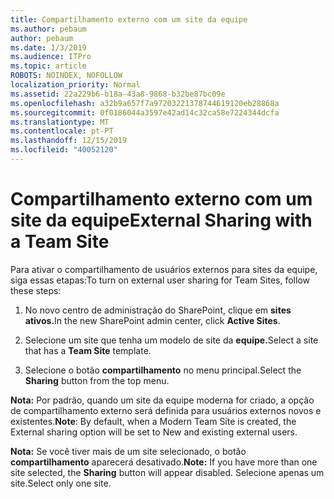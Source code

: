 ```yaml
---
title: Compartilhamento externo com um site da equipe
ms.author: pebaum
author: pebaum
ms.date: 1/3/2019
ms.audience: ITPro
ms.topic: article
ROBOTS: NOINDEX, NOFOLLOW
localization_priority: Normal
ms.assetid: 22a229b6-b18a-43a8-9868-b32be87bc09e
ms.openlocfilehash: a32b9a657f7a97203221378744619120eb28868a
ms.sourcegitcommit: 0f0186044a3597e42ad14c32ca58e7224344dcfa
ms.translationtype: MT
ms.contentlocale: pt-PT
ms.lasthandoff: 12/15/2019
ms.locfileid: "40052120"
---
```

# <a name="external-sharing-with-a-team-site"></a><span data-ttu-id="e748d-102">Compartilhamento externo com um site da equipe</span><span class="sxs-lookup"><span data-stu-id="e748d-102">External Sharing with a Team Site</span></span>

<span data-ttu-id="e748d-103">Para ativar o compartilhamento de usuários externos para sites da equipe, siga essas etapas:</span><span class="sxs-lookup"><span data-stu-id="e748d-103">To turn on external user sharing for Team Sites, follow these steps:</span></span> 
  
1. <span data-ttu-id="e748d-104">No novo centro de administração do SharePoint, clique em **sites ativos.**</span><span class="sxs-lookup"><span data-stu-id="e748d-104">In the new SharePoint admin center, click **Active Sites**.</span></span>
  
2. <span data-ttu-id="e748d-105">Selecione um site que tenha um modelo de site da **equipe.**</span><span class="sxs-lookup"><span data-stu-id="e748d-105">Select a site that has a **Team Site** template.</span></span> 
  
3. <span data-ttu-id="e748d-106">Selecione o botão **compartilhamento** no menu principal.</span><span class="sxs-lookup"><span data-stu-id="e748d-106">Select the **Sharing** button from the top menu.</span></span> 
  
 <span data-ttu-id="e748d-107">**Nota:** Por padrão, quando um site da equipe moderna for criado, a opção de compartilhamento externo será definida para usuários externos novos e existentes.</span><span class="sxs-lookup"><span data-stu-id="e748d-107">**Note**: By default, when a Modern Team Site is created, the External sharing option will be set to New and existing external users.</span></span> 
  
 <span data-ttu-id="e748d-108">**Nota:** Se você tiver mais de um site selecionado, o botão **compartilhamento** aparecerá desativado.</span><span class="sxs-lookup"><span data-stu-id="e748d-108">**Note:** If you have more than one site selected, the **Sharing** button will appear disabled.</span></span> <span data-ttu-id="e748d-109">Selecione apenas um site.</span><span class="sxs-lookup"><span data-stu-id="e748d-109">Select only one site.</span></span> 
  

